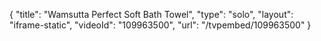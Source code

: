 {
    "title": "Wamsutta Perfect Soft Bath Towel",
    "type": "solo",
    "layout": "iframe-static",
    "videoId": "109963500",
    "url": "\/tvpembed\/109963500"
}